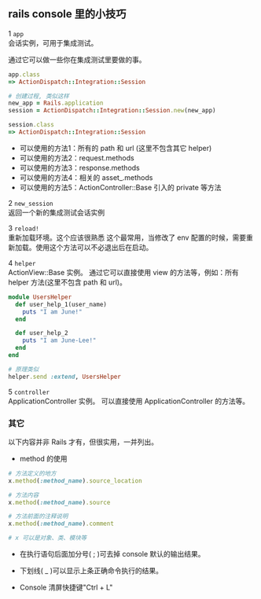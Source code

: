 ## rails console 里的小技巧

1 `app`  
会话实例，可用于集成测试。

通过它可以做一些你在集成测试里要做的事。

```ruby
app.class
=> ActionDispatch::Integration::Session

# 创建过程, 类似这样
new_app = Rails.application
session = ActionDispatch::Integration::Session.new(new_app)

session.class
=> ActionDispatch::Integration::Session
```

- 可以使用的方法1：所有的 path 和 url (这里不包含其它 helper)
- 可以使用的方法2：request.methods
- 可以使用的方法3：response.methods
- 可以使用的方法4：相关的 asset_.methods
- 可以使用的方法5：ActionController::Base 引入的 private 等方法

2 `new_session`  
返回一个新的集成测试会话实例

3 `reload!`  
重新加载环境。这个应该很熟悉
这个最常用，当修改了 env 配置的时候，需要重新加载。使用这个方法可以不必退出后在启动。

4 `helper`  
ActionView::Base 实例。
通过它可以直接使用 view 的方法等，例如：所有 helper 方法(这里不包含 path 和 url)。

```ruby
module UsersHelper
  def user_help_1(user_name)
    puts "I am June!"
  end

  def user_help_2
    puts "I am June-Lee!"
  end
end

# 原理类似
helper.send :extend, UsersHelper
```

5 `controller`  
ApplicationController 实例。
可以直接使用 ApplicationController 的方法等。

### 其它

以下内容并非 Rails 才有，但很实用，一并列出。

- method 的使用

```ruby
# 方法定义的地方
x.method(:method_name).source_location

# 方法内容
x.method(:method_name).source

# 方法前面的注释说明
x.method(:method_name).comment

# x 可以是对象、类、模块等
```

- 在执行语句后面加分号( ; )可去掉 console 默认的输出结果。

- 下划线( _ )可以显示上条正确命令执行的结果。

- Console 清屏快捷键"Ctrl + L"



